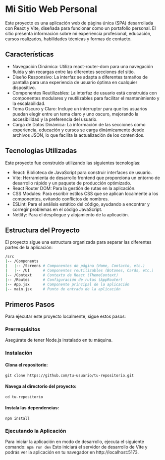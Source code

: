 # Mi Sitio Web Personal
Este proyecto es una aplicación web de página única (SPA) desarrollada con React y Vite, diseñada para funcionar como un portafolio personal. El sitio presenta información sobre mi experiencia profesional, educación, cursos realizados, habilidades técnicas y formas de contacto.

## Características
- Navegación Dinámica: Utiliza react-router-dom para una navegación fluida y sin recargas entre las diferentes secciones del sitio.
- Diseño Responsivo: La interfaz se adapta a diferentes tamaños de pantalla para una experiencia de usuario óptima en cualquier dispositivo.
- Componentes Reutilizables: La interfaz de usuario está construida con componentes modulares y reutilizables para facilitar el mantenimiento y la escalabilidad.
- Tema Oscuro y Claro: Incluye un interruptor para que los usuarios puedan elegir entre un tema claro y uno oscuro, mejorando la accesibilidad y la preferencia del usuario.
- Carga de Datos Dinámica: La información de las secciones como experiencia, educación y cursos se carga dinámicamente desde archivos JSON, lo que facilita la actualización de los contenidos.

## Tecnologías Utilizadas
Este proyecto fue construido utilizando las siguientes tecnologías:

- React: Biblioteca de JavaScript para construir interfaces de usuario.
- Vite: Herramienta de desarrollo frontend que proporciona un entorno de desarrollo rápido y un paquete de producción optimizado.
- React Router DOM: Para la gestión de rutas en la aplicación.
- CSS Modules: Para escribir estilos CSS que se aplican localmente a los componentes, evitando conflictos de nombres.
- ESLint: Para el análisis estático del código, ayudando a encontrar y corregir problemas en el código JavaScript.
- Netlify: Para el despliegue y alojamiento de la aplicación.

## Estructura del Proyecto
El proyecto sigue una estructura organizada para separar las diferentes partes de la aplicación:
```bash
/src
|-- /Components 
|   |-- /Screens # Componentes de página (Home, Contacto, etc.)
|   |-- /UI      # Componentes reutilizables (Botones, Cards, etc.)
|-- /Context     # Contexto de React (ThemeContext)
|-- /Routes      # Configuración de rutas (AppRouter)
|-- App.jsx      # Componente principal de la aplicación
|-- main.jsx     # Punto de entrada de la aplicación
```
## Primeros Pasos
Para ejecutar este proyecto localmente, sigue estos pasos:

### Prerrequisitos
Asegúrate de tener Node.js instalado en tu máquina.

### Instalación
#### Clona el repositorio:

```git clone https://github.com/tu-usuario/tu-repositorio.git```
#### Navega al directorio del proyecto:
```cd tu-repositorio```

#### Instala las dependencias:
```npm install```

### Ejecutando la Aplicación
Para iniciar la aplicación en modo de desarrollo, ejecuta el siguiente comando:
```npm run dev```
Esto iniciará el servidor de desarrollo de Vite y podrás ver la aplicación en tu navegador en http://localhost:5173.